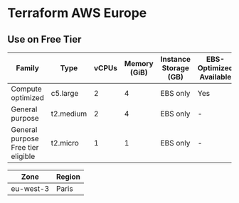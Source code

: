 # Terraform AWS Europe

## Use on Free Tier

| Family                             | Type      | vCPUs | Memory (GiB) | Instance Storage (GB) | EBS-Optimized Available | Network Performance | IPv6 Support |
| ---------------------------------- | --------- | ----- | ------------ | --------------------- | ----------------------- | ------------------- | ------------ |
| Compute optimized                  | c5.large  | 2     | 4            | EBS only              | Yes                     | Up to 10 Gigabit    | Yes          |
| General purpose                    | t2.medium | 2     | 4            | EBS only              | -                       | Low to Moderate     | Yes          |
| General purpose Free tier eligible | t2.micro  | 1     | 1            | EBS only              | -                       | Low to Moderate     | Yes          |

| Zone      | Region |
| --------- | ------ |
| eu-west-3 | Paris  |
